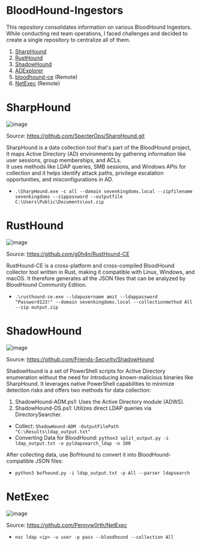 # BloodHound-Ingestors

This repository consolidates information on various BloodHound Ingestors. While conducting red team operations, I faced challenges and decided to create a single repository to centralize all of them.

1. [SharpHound](#SharpHound)<br>
2. [RustHound](#RustHound)<br>
3. [ShadowHound](#ShadowHound)<br>
4. [ADExplorer](https://github.com/c3c/ADExplorerSnapshot.py.git)<br>
5. [bloodhound-ce](https://github.com/dirkjanm/BloodHound.py/tree/bloodhound-ce) (Remote)
6. [NetExec](#NetExec) (Remote)

# SharpHound

![image](https://github.com/user-attachments/assets/4d462c57-fbf3-46ff-a55d-5f36884841af)

Source: https://github.com/SpecterOps/SharpHound.git

SharpHound is a data collection tool that's part of the BloodHound project, It maps Active Directory (AD) environments by gathering information like user sessions, group memberships, and ACLs.<br>
It uses methods like LDAP queries, SMB sessions, and Windows APIs for collection and it helps identify attack paths, privilege escalation opportunities, and misconfigurations in AD.

- `.\SharpHound.exe -c all --domain sevenkingdoms.local --zipfilename sevenkingdoms --zippassword --outputfile C:\Users\Public\Documents\out.zip`

# RustHound

![image](https://github.com/user-attachments/assets/74c10694-0da2-4727-8df0-2cfa37992075)

Source: https://github.com/g0h4n/RustHound-CE

RustHound-CE is a cross-platform and cross-compiled BloodHound collector tool written in Rust, making it compatible with Linux, Windows, and macOS. It therefore generates all the JSON files that can be analyzed by BloodHound Community Edition.

- `.\rusthound-ce.exe --ldapusername amit --ldappassword "Password123!" --domain sevenkingdoms.local --collectionmethod All --zip output.zip`

# ShadowHound

![image](https://github.com/user-attachments/assets/f9d133af-e588-4296-9841-42ada68871c0)

Source: https://github.com/Friends-Security/ShadowHound

ShadowHound is a set of PowerShell scripts for Active Directory enumeration without the need for introducing known-malicious binaries like SharpHound. It leverages native PowerShell capabilities to minimize detection risks and offers two methods for data collection:

1. ShadowHound-ADM.ps1: Uses the Active Directory module (ADWS).
2. ShadowHound-DS.ps1: Utilizes direct LDAP queries via DirectorySearcher.

- Collect: `ShadowHound-ADM -OutputFilePath "C:\Results\ldap_output.txt"`
- Converting Data for BloodHound: `python3 split_output.py -i ldap_output.txt -o pyldapsearch_ldap -n 100`

After collecting data, use BofHound to convert it into BloodHound-compatible JSON files:

- `python3 bofhound.py -i ldap_output.txt -p All --parser ldapsearch`

# NetExec

![image](https://github.com/user-attachments/assets/73ae2e49-3be5-4d30-9e36-0e7b60474967)

Source: https://github.com/Pennyw0rth/NetExec

- `nxc ldap <ip> -u user -p pass --bloodhound --collection All`
